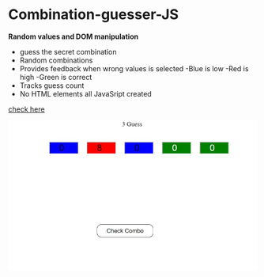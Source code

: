 # Combination-guesser-JS

<strong>Random values and DOM manipulation </strong>
<ul>
    <li>guess the secret combination</li>
    <li>Random combinations</li>
    <li>Provides feedback when wrong values is selected
        -Blue is low -Red is high -Green is correct
    </li>
    <li>Tracks guess count</li>
    <li>No HTML elements all JavaSript created</li>
</ul>

<a href = "https://manoharys.github.io/Combination-guesser-JS/"> check here </a>

<img src="https://github.com/manoharys/Combination-guesser-JS/blob/master/Capture.JPG" alt="">

 
